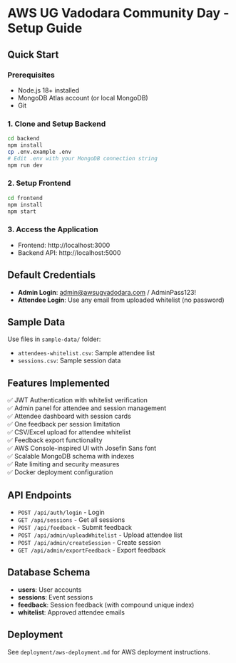 # AWS UG Vadodara Community Day - Setup Guide

## Quick Start

### Prerequisites
- Node.js 18+ installed
- MongoDB Atlas account (or local MongoDB)
- Git

### 1. Clone and Setup Backend
```bash
cd backend
npm install
cp .env.example .env
# Edit .env with your MongoDB connection string
npm run dev
```

### 2. Setup Frontend
```bash
cd frontend
npm install
npm start
```

### 3. Access the Application
- Frontend: http://localhost:3000
- Backend API: http://localhost:5000

## Default Credentials
- **Admin Login**: admin@awsugvadodara.com / AdminPass123!
- **Attendee Login**: Use any email from uploaded whitelist (no password)

## Sample Data
Use files in `sample-data/` folder:
- `attendees-whitelist.csv`: Sample attendee list
- `sessions.csv`: Sample session data

## Features Implemented
✅ JWT Authentication with whitelist verification  
✅ Admin panel for attendee and session management  
✅ Attendee dashboard with session cards  
✅ One feedback per session limitation  
✅ CSV/Excel upload for attendee whitelist  
✅ Feedback export functionality  
✅ AWS Console-inspired UI with Josefin Sans font  
✅ Scalable MongoDB schema with indexes  
✅ Rate limiting and security measures  
✅ Docker deployment configuration  

## API Endpoints
- `POST /api/auth/login` - Login
- `GET /api/sessions` - Get all sessions
- `POST /api/feedback` - Submit feedback
- `POST /api/admin/uploadWhitelist` - Upload attendee list
- `POST /api/admin/createSession` - Create session
- `GET /api/admin/exportFeedback` - Export feedback

## Database Schema
- **users**: User accounts
- **sessions**: Event sessions
- **feedback**: Session feedback (with compound unique index)
- **whitelist**: Approved attendee emails

## Deployment
See `deployment/aws-deployment.md` for AWS deployment instructions.